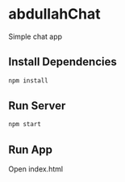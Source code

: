 # abdullahChat

Simple chat app 

## Install Dependencies
```bash
npm install 
```

## Run Server
```bash
npm start
```

## Run App
Open index.html

